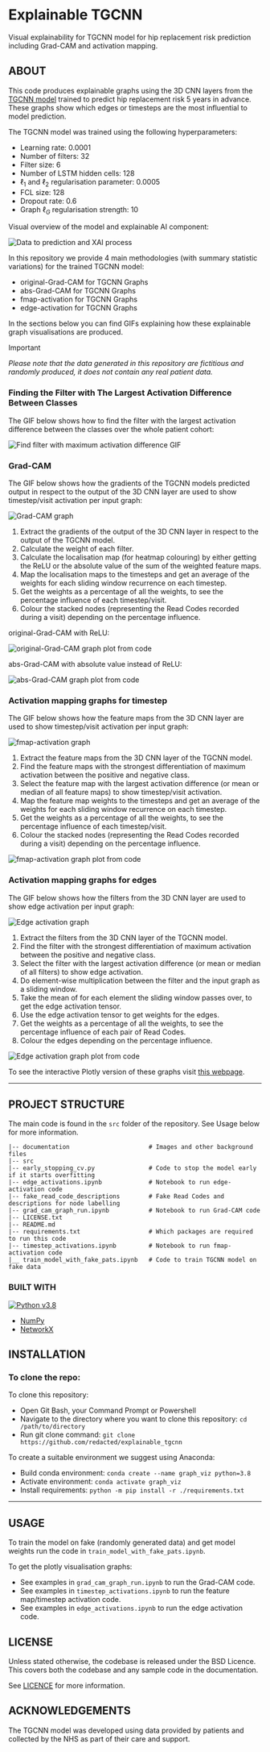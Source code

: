 # Explainable TGCNN
Visual explainability for TGCNN model for hip replacement risk prediction including Grad-CAM and activation mapping.


## ABOUT


This code produces explainable graphs using the 3D CNN layers from the [TGCNN model](https://dl.acm.org/doi/10.1007/978-3-031-16564-1_34) trained to predict hip replacement risk 5 years in advance. These graphs show which edges or timesteps are the most influential to model prediction.

The TGCNN model was trained using the following hyperparameters:

* Learning rate: 0.0001
* Number of filters: 32
* Filter size: 6
* Number of LSTM hidden cells: 128
* $\ell_1$ and $\ell_2$ regularisation parameter: 0.0005
* FCL size: 128
* Dropout rate: 0.6
* Graph $\ell_G$ regularisation strength: 10

Visual overview of the model and explainable AI component:

![Data to prediction and XAI process](documentation/data_to_prediction_process_plus_XAI2.png)


In this repository we provide 4 main methodologies (with summary statistic variations) for the trained TGCNN model:

* original-Grad-CAM for TGCNN Graphs
* abs-Grad-CAM for TGCNN Graphs
* fmap-activation for TGCNN Graphs
* edge-activation for TGCNN Graphs

In the sections below you can find GIFs explaining how these explainable graph visualisations are produced.

> [!IMPORTANT]
> _Please note that the data generated in this repository are fictitious and randomly produced, it does not contain any real patient data._  

### Finding the Filter with The Largest Activation Difference Between Classes

The GIF below shows how to find the filter with the largest activation difference between the classes over the whole patient cohort:

![Find filter with maximum activation difference GIF](documentation/find_filt_with_max_act_diff.gif)

### Grad-CAM

The GIF below shows how the gradients of the TGCNN models predicted output in respect to the output of the 3D CNN layer are used to show timestep/visit activation per input graph:

![Grad-CAM graph](documentation/graph_grad_cam.gif)

1. Extract the gradients of the output of the 3D CNN layer in respect to the output of the TGCNN model.
2. Calculate the weight of each filter.
3. Calculate the localisation map (for heatmap colouring) by either getting the ReLU or the absolute value of the sum of the weighted feature maps.
4. Map the localisation maps to the timesteps and get an average of the weights for each sliding window recurrence on each timestep.
5. Get the weights as a percentage of all the weights, to see the percentage influence of each timestep/visit. 
6. Colour the stacked nodes (representing the Read Codes recorded during a visit) depending on the percentage influence.

original-Grad-CAM with ReLU:

![original-Grad-CAM graph plot from code](documentation/gradcam_relu.png)

abs-Grad-CAM with absolute value instead of ReLU:

![abs-Grad-CAM graph plot from code](documentation/gradcam_abs.png)

### Activation mapping graphs for timestep

The GIF below shows how the feature maps from the 3D CNN layer are used to show timestep/visit activation per input graph:

![fmap-activation graph](documentation/graph_fmap_activation.gif)

1. Extract the feature maps from the 3D CNN layer of the TGCNN model.
2. Find the feature maps with the strongest differentiation of maximum activation between the positive and negative class.
3. Select the feature map with the largest activation difference (or mean or median of all feature maps) to show timestep/visit activation.
4. Map the feature map weights to the timesteps and get an average of the weights for each sliding window recurrence on each timestep.
5. Get the weights as a percentage of all the weights, to see the percentage influence of each timestep/visit. 
6. Colour the stacked nodes (representing the Read Codes recorded during a visit) depending on the percentage influence.

![fmap-activation graph plot from code](documentation/timeact.png)

### Activation mapping graphs for edges

The GIF below shows how the filters from the 3D CNN layer are used to show edge activation per input graph:

![Edge activation graph](documentation/graph_edge_activation.gif)

1. Extract the filters from the 3D CNN layer of the TGCNN model.
2. Find the filter with the strongest differentiation of maximum activation between the positive and negative class.
3. Select the filter with the largest activation difference (or mean or median of all filters) to show edge activation.
4. Do element-wise multiplication between the filter and the input graph as a sliding window.
5. Take the mean of for each element the sliding window passes over, to get the edge activation tensor.
6. Use the edge activation tensor to get weights for the edges.
7. Get the weights as a percentage of all the weights, to see the percentage influence of each pair of Read Codes. 
8. Colour the edges depending on the percentage influence.

![Edge activation graph plot from code](documentation/edgeact.png)

To see the interactive Plotly version of these graphs visit [this webpage](https://redacted.github.io/graph-survey/pat2.html).


---




## PROJECT STRUCTURE

The main code is found in the `src` folder of the repository. See Usage below for more information.

```
|-- documentation                      # Images and other background files
|-- src
|-- early_stopping_cv.py               # Code to stop the model early if it starts overfitting
|-- edge_activations.ipynb             # Notebook to run edge-activation code
|-- fake_read_code_descriptions        # Fake Read Codes and descriptions for node labelling
|-- grad_cam_graph_run.ipynb           # Notebook to run Grad-CAM code
|-- LICENSE.txt
|-- README.md
|-- requirements.txt                   # Which packages are required to run this code 
|-- timestep_activations.ipynb         # Notebook to run fmap-activation code
|__ train_model_with_fake_pats.ipynb   # Code to train TGCNN model on fake data
```

### BUILT WITH
[![Python v3.8](https://img.shields.io/badge/python-v3.8-blue.svg)](https://www.python.org/downloads/release/python-380/)
- [NumPy](https://numpy.org/)
- [NetworkX](https://networkx.org/)

## INSTALLATION


### To clone the repo:

To clone this repository:
- Open Git Bash, your Command Prompt or Powershell
- Navigate to the directory where you want to clone this repository: `cd /path/to/directory`
- Run git clone command:
`git clone https://github.com/redacted/explainable_tgcnn`

To create a suitable environment we suggest using Anaconda:
- Build conda environment: `conda create --name graph_viz python=3.8`
- Activate environment: `conda activate graph_viz`
- Install requirements: `python -m pip install -r ./requirements.txt`

---



## USAGE

To train the model on fake (randomly generated data) and get model weights run the code in `train_model_with_fake_pats.ipynb`.

To get the plotly visualisation graphs:
* See examples in `grad_cam_graph_run.ipynb` to run the Grad-CAM code.
* See examples in `timestep_activations.ipynb` to run the feature map/timestep activation code.
* See examples in `edge_activations.ipynb` to run the edge activation code.




## LICENSE

Unless stated otherwise, the codebase is released under the BSD Licence. This covers both the codebase and any sample code in the documentation.

See [LICENCE](https://github.com/redacted/explainable_tgcnn/blob/main/LICENSE.txt) for more information.

## ACKNOWLEDGEMENTS

The TGCNN model was developed using data provided by patients and collected by the NHS as part of their care and support. 